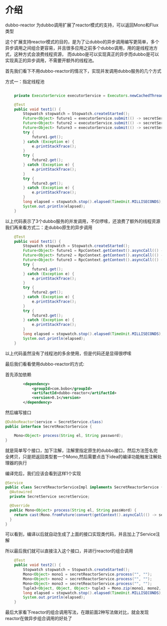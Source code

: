 # 介绍
dubbo-reactor 为dubbo调用扩展了reactor模式的支持，可以返回Mono和Flux类型

这个扩展支持reactor模式的目的，是为了让dubbo的异步调用编写更简单，多个异步调用之间组合更容易，并且很多应用之前多个dubbo调用，用的是线程池方式，这种方式会浪费线程资源，
而dubbo是可以实现真正的异步而dubbo是可以实现真正的异步调用，不需要开额外的线程池。

首先我们看下不用dubbo-reactor的情况下，实现并发调用dubbo服务的几个方式

方式一：指定线程池
```java
    
    private ExecutorService executorService = Executors.newCachedThreadPool();

    @Test
    public void test1() {
        Stopwatch stopwatch = Stopwatch.createStarted();
        Future<Object> future1 = executorService.submit(() -> secretService.process("", ""));
        Future<Object> future2 = executorService.submit(() -> secretService.process("", ""));
        Future<Object> future3 = executorService.submit(() -> secretService.process("", ""));
        try {
            future1.get();
        } catch (Exception e) {
            e.printStackTrace();
        }
        try {
            future2.get();
        } catch (Exception e) {
            e.printStackTrace();
        }
        try {
            future3.get();
        } catch (Exception e) {
            e.printStackTrace();
        }
        long elapsed = stopwatch.stop().elapsed(TimeUnit.MILLISECONDS);
        System.out.println(elapsed);
    }
```
以上代码表示了3个dubbo服务的并发调用，不仅啰嗦，还浪费了额外的线程资源
我们再来看方式二：走dubbo原生的异步调用
```java
    @Test
    public void test1() {
        Stopwatch stopwatch = Stopwatch.createStarted();
        Future<Object> future1 = RpcContext.getContext().asyncCall(() -> secretService.process("", ""));
        Future<Object> future2 = RpcContext.getContext().asyncCall(() -> secretService.process("", ""));
        Future<Object> future3 = RpcContext.getContext().asyncCall(() -> secretService.process("", ""));
        try {
            future1.get();
        } catch (Exception e) {
            e.printStackTrace();
        }
        try {
            future2.get();
        } catch (Exception e) {
            e.printStackTrace();
        }
        try {
            future3.get();
        } catch (Exception e) {
            e.printStackTrace();
        }
        long elapsed = stopwatch.stop().elapsed(TimeUnit.MILLISECONDS);
        System.out.println(elapsed);
    }
```
以上代码虽然没有了线程池的多余使用，但是代码还是显得很啰嗦

最后我们看看使用dubbo-reactor的方式:

首先添加依赖
```xml
        <dependency>
            <groupId>com.bobo</groupId>
            <artifactId>dubbo-reactor</artifactId>
            <version>0.1</version>
        </dependency>
```
然后编写接口
```java
@DubboReactor(service = SecretService.class)
public interface SecretReactorService {

    Mono<Object> process(String el, String password);
}
```
就是简单写个接口，加下注解，注解里指定原生的dubbo接口，然后方法签名完全拷贝，只是把返回类型套一个Mono,然后需要点击下idea的编译功能触发注解处理器的执行

编译完后，我们应该会看到这样1个实现
```java
@Service
public class SecretReactorServiceImpl implements SecretReactorService {
  @Autowired
  private SecretService secretService;

  @Override
  public Mono<Object> process(String el, String passWord) {
    return cast(Mono.fromFuture(convert(getContext().asyncCall(() -> secretService.process(el,passWord)))));
  }
}
```
可以看到，编译以后就自动生成了上面的接口实现类代码，并且加上了Service注解

所以最后我们就可以直接注入这个接口，并进行reactor的组合调用
```java
    @Test
    public void test2() {
        Stopwatch stopwatch = Stopwatch.createStarted();
        Mono<Object> mono1 = secretReactorService.process("", "");
        Mono<Object> mono2 = secretReactorService.process("", "");
        Mono<Object> mono3 = secretReactorService.process("", "");
        Tuple3<Object, Object, Object> tuple3 = Mono.zip(mono1, mono2, mono3).block();
        long elapsed = stopwatch.stop().elapsed(TimeUnit.MILLISECONDS);
        System.out.println(elapsed);
    }
```
最后大家看下reactor的组合调用写法，在跟前面2种写法做对比，就会发现reactor在做异步组合调用的好处了

